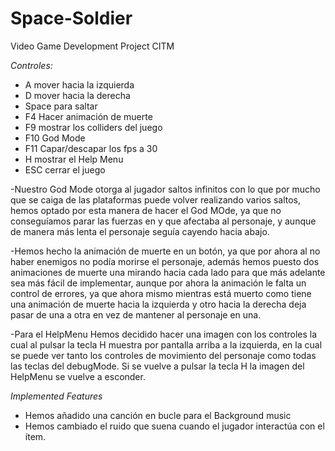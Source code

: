 # Space-Soldier
Video Game Development Project CITM

*Controles:*
- A mover hacia la izquierda
- D mover hacia la derecha
- Space para saltar
- F4 Hacer animación de muerte
- F9 mostrar los colliders del juego
- F10 God Mode
- F11 Capar/descapar los fps a 30
- H mostrar el Help Menu
- ESC cerrar el juego

-Nuestro God Mode otorga al jugador saltos infinitos con lo que por mucho que se caiga de las plataformas puede volver realizando varios saltos, hemos optado por esta manera de hacer el God MOde, ya que no conseguíamos parar las fuerzas en y que afectaba al personaje, y aunque de manera más lenta el personaje seguía cayendo hacia abajo.

-Hemos hecho la animación de muerte en un botón, ya que por ahora al no haber enemigos no podía morirse el personaje, además hemos puesto dos animaciones de muerte una mirando hacia cada lado para que más adelante sea más fácil de implementar, aunque por ahora la animación le falta un control de errores, ya que ahora mismo mientras está muerto como tiene una animación de muerte hacia la izquierda y otro hacia la derecha deja pasar de una a otra en vez de mantener al personaje en una.

-Para el HelpMenu Hemos decidido hacer una imagen con los controles la cual al pulsar la tecla H muestra por pantalla arriba a la izquierda, en la cual se puede ver tanto los controles de movimiento del personaje como todas las teclas del debugMode. Si se vuelve a pulsar la tecla H la imagen del HelpMenu se vuelve a esconder.


*Implemented Features*

- Hemos añadido una canción en bucle para el Background music
- Hemos cambiado el ruido que suena cuando el jugador interactúa con el ítem.
